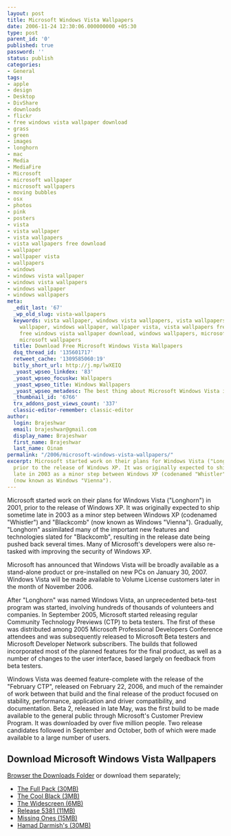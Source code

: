 ```yaml
---
layout: post
title: Microsoft Windows Vista Wallpapers
date: 2006-11-24 12:30:06.000000000 +05:30
type: post
parent_id: '0'
published: true
password: ''
status: publish
categories:
- General
tags:
- apple
- design
- Desktop
- DivShare
- downloads
- flickr
- free windows vista wallpaper download
- grass
- green
- images
- longhorn
- mac
- Media
- MediaFire
- Microsoft
- microsoft wallpaper
- microsoft wallpapers
- moving bubbles
- osx
- photos
- pink
- posters
- vista
- vista wallpaper
- vista wallpapers
- vista wallpapers free download
- wallpaper
- wallpaper vista
- wallpapers
- windows
- windows vista wallpaper
- windows vista wallpapers
- windows wallpaper
- windows wallpapers
meta:
  _edit_last: '67'
  _wp_old_slug: vista-wallpapers
  keywords: vista wallpaper, windows vista wallpapers, vista wallpapers, windows vista
    wallpaper, windows wallpaper, wallpaper vista, vista wallpapers free download,
    free windows vista wallpaper download, windows wallpapers, microsoft wallpaper,
    microsoft wallpapers
  title: Download Free Microsoft Windows Vista Wallpapers
  dsq_thread_id: '135601717'
  retweet_cache: '1309585060:19'
  bitly_short_url: http://j.mp/lwXEIQ
  _yoast_wpseo_linkdex: '83'
  _yoast_wpseo_focuskw: Wallpapers
  _yoast_wpseo_title: Windows Wallpapers
  _yoast_wpseo_metadesc: The best thing about Microsoft Windows Vista is its wallpapers.
  _thumbnail_id: '6766'
  trx_addons_post_views_count: '337'
  classic-editor-remember: classic-editor
author:
  login: Brajeshwar
  email: brajeshwar@gmail.com
  display_name: Brajeshwar
  first_name: Brajeshwar
  last_name: Oinam
permalink: "/2006/microsoft-windows-vista-wallpapers/"
excerpt: Microsoft started work on their plans for Windows Vista ("Longhorn") in 2001,
  prior to the release of Windows XP. It was originally expected to ship sometime
  late in 2003 as a minor step between Windows XP (codenamed "Whistler") and "Blackcomb"
  (now known as Windows "Vienna").
---
```

<p>Microsoft started work on their plans for Windows Vista ("Longhorn") in 2001, prior to the release of Windows XP. It was originally expected to ship sometime late in 2003 as a minor step between Windows XP (codenamed "Whistler") and "Blackcomb" (now known as Windows "Vienna"). Gradually, "Longhorn" assimilated many of the important new features and technologies slated for "Blackcomb", resulting in the release date being pushed back several times. Many of Microsoft's developers were also re-tasked with improving the security of Windows XP.</p>
<p>Microsoft has announced that Windows Vista will be broadly available as a stand-alone product or pre-installed on new PCs on January 30, 2007. Windows Vista will be made available to Volume License customers later in the month of November 2006.</p>
<p>After "Longhorn" was named Windows Vista, an unprecedented beta-test program was started, involving hundreds of thousands of volunteers and companies. In September 2005, Microsoft started releasing regular Community Technology Previews (CTP) to beta testers. The first of these was distributed among 2005 Microsoft Professional Developers Conference attendees and was subsequently released to Microsoft Beta testers and Microsoft Developer Network subscribers. The builds that followed incorporated most of the planned features for the final product, as well as a number of changes to the user interface, based largely on feedback from beta testers.</p>
<p>Windows Vista was deemed feature-complete with the release of the "February CTP", released on February 22, 2006, and much of the remainder of work between that build and the final release of the product focused on stability, performance, application and driver compatibility, and documentation. Beta 2, released in late May, was the first build to be made available to the general public through Microsoft's Customer Preview Program. It was downloaded by over five million people. Two release candidates followed in September and October, both of which were made available to a large number of users.</p>
<h2>Download Microsoft Windows Vista Wallpapers</h2>
<p><a href="https://public.oinam.com/vista-wallpapers/">Browser the Downloads Folder</a> or download them separately;</p>
<ul>
<li><a href="https://public.oinam.com/vista-wallpapers/WindowsVistaWallpaperPack.zip">The Full Pack (30MB)</a></li>
<li><a href="https://public.oinam.com/vista-wallpapers/vista-wallpaper-cool-black.zip">The Cool Black (3MB)</a></li>
<li><a href="https://public.oinam.com/vista-wallpapers/VistaWidescreen.zip">The Widescreen (6MB)</a></li>
<li><a href="https://public.oinam.com/vista-wallpapers/WindowsVista5381.zip">Release 5381 (11MB)</a></li>
<li><a href="https://public.oinam.com/vista-wallpapers/WindowsVistaWallpaper-Missing.zip">Missing Ones (15MB)</a></li>
<li><a href="https://public.oinam.com/vista-wallpapers/windows-vista-wallpaper-hamad-darwish.zip">Hamad Darmish's (30MB)</a></li>
</ul>
